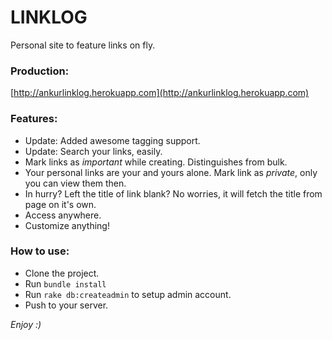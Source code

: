 LINKLOG
=======
Personal site to feature links on fly.

### Production: ###
[http://ankurlinklog.herokuapp.com](http://ankurlinklog.herokuapp.com)

### Features: ###
* Update: Added awesome tagging support.
* Update: Search your links, easily.
* Mark links as _important_ while creating. Distinguishes from bulk.
* Your personal links are your and yours alone. Mark link as _private_, only you can view them then.
* In hurry? Left the title of link blank? No worries, it will fetch the title from page on it's own.
* Access anywhere.
* Customize anything!

### How to use: ###
* Clone the project.
* Run `bundle install`
* Run `rake db:createadmin` to setup admin account.
* Push to your server.


_Enjoy :)_

